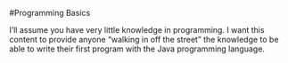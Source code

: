  #Programming Basics

 I’ll assume you have very little knowledge in programming.  I want this content to provide anyone “walking in off the street” the knowledge to be able to write their first program with the Java programming language.

